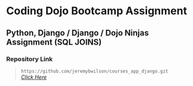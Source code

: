 # Coding Dojo Bootcamp Assignment
## Python, Django / Django / Dojo Ninjas Assignment (SQL JOINS)

### Repository Link

> ``` https://github.com/jeremybwilson/courses_app_django.git ```<br>
> _[Click Here](https://github.com/jeremybwilson/courses_app_django.git)_
